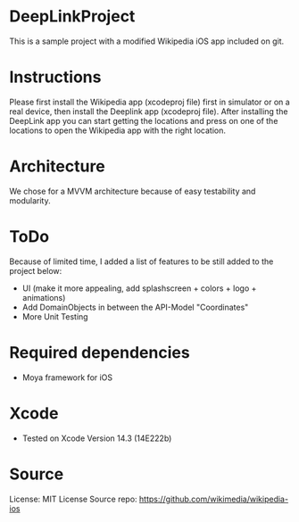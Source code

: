 # DeepLinkProject
This is a sample project with a modified Wikipedia iOS app included on git.

# Instructions
Please first install the Wikipedia app (xcodeproj file) first in simulator or on a real device, then install the Deeplink app (xcodeproj file). After installing the DeepLink app you can start getting the locations and press on one of the locations to open the Wikipedia app with the right location.

# Architecture
We chose for a MVVM architecture because of easy testability and modularity. 

# ToDo
Because of limited time, I added a list of features to be still added to the project below:
- UI (make it more appealing, add splashscreen + colors + logo + animations)
- Add DomainObjects in between the API-Model "Coordinates"
- More Unit Testing

# Required dependencies
- Moya framework for iOS

# Xcode
- Tested on Xcode Version 14.3 (14E222b)

# Source
License: MIT License
Source repo: https://github.com/wikimedia/wikipedia-ios

